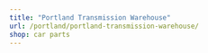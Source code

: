 ```yaml
---
title: "Portland Transmission Warehouse"
url: /portland/portland-transmission-warehouse/
shop: car parts
---
```

